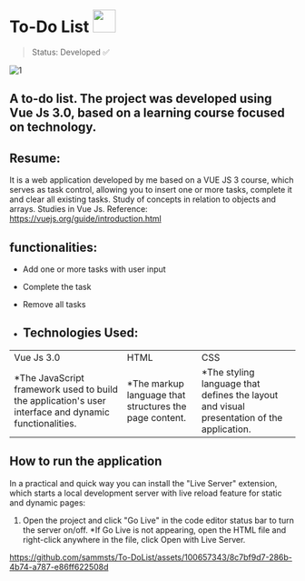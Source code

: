 # To-Do List <img style="width: 40px;" src="https://github.com/sammsts/To-DoList/assets/100657343/a4a9cbdb-c9c9-4ea4-a9f1-85a42dcd8def" />

> Status: Developed ✅

![1](https://github.com/sammsts/To-DoList/assets/100657343/7d764a3a-75d8-44d5-a1ba-5913eff58194)

## A to-do list. The project was developed using Vue Js 3.0, based on a learning course focused on technology.

## Resume:

It is a web application developed by me based on a VUE JS 3 course, which serves as task control, allowing you to insert one or more tasks, complete it and clear all existing tasks.
Study of concepts in relation to objects and arrays.
Studies in Vue Js.
Reference: https://vuejs.org/guide/introduction.html

## functionalities:

+ Add one or more tasks with user input
+ Complete the task
+ Remove all tasks

+ ## Technologies Used:

<table>
  <tr>
    <td>Vue Js 3.0</td>
    <td>HTML</td>
    <td>CSS</td>
  </tr>
  <tr>
    <td>*The JavaScript framework used to build the application's user interface and dynamic functionalities.</td>
    <td>*The markup language that structures the page content.</td>
    <td>*The styling language that defines the layout and visual presentation of the application.</td>
  </tr>
</table>

## How to run the application

In a practical and quick way you can install the "Live Server" extension, which starts a local development server with live reload feature for static and dynamic pages:
1) Open the project and click "Go Live" in the code editor status bar to turn the server on/off.
    *If Go Live is not appearing, open the HTML file and right-click anywhere in the file, click Open with Live Server.

https://github.com/sammsts/To-DoList/assets/100657343/8c7bf9d7-286b-4b74-a787-e86ff622508d
